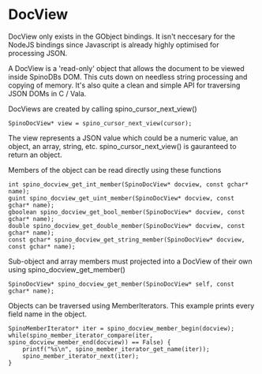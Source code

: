 # DocView

DocView only exists in the GObject bindings. It isn't neccesary for the NodeJS bindings since Javascript is already highly optimised for processing JSON. 

A DocView is a 'read-only' object that allows the document to be viewed inside SpinoDBs DOM. This cuts down on needless string processing and copying of memory. It's also quite a clean and simple API for traversing JSON DOMs in C / Vala. 

DocViews are created by calling spino_cursor_next_view()

```
SpinoDocView* view = spino_cursor_next_view(cursor);
```

The view represents a JSON value which could be a numeric value, an object, an array, string, etc. spino_cursor_next_view() is gauranteed to return an object. 

Members of the object can be read directly using these functions

```
int spino_docview_get_int_member(SpinoDocView* docview, const gchar* name);
guint spino_docview_get_uint_member(SpinoDocView* docview, const gchar* name);
gboolean spino_docview_get_bool_member(SpinoDocView* docview, const gchar* name);
double spino_docview_get_double_member(SpinoDocView* docview, const gchar* name);
const gchar* spino_docview_get_string_member(SpinoDocView* docview, const gchar* name);
```

Sub-object and array members must projected into a DocView of their own using spino_docview_get_member()
```
SpinoDocView* spino_docview_get_member(SpinoDocView* self, const gchar* name);
```

Objects can be traversed using MemberIterators. This example prints every field name in the object.

```
SpinoMemberIterator* iter = spino_docview_member_begin(docview);
while(spino_member_iterator_compare(iter, spino_docview_member_end(docview)) == False) {
    printf("%s\n", spino_member_iterator_get_name(iter));
    spino_member_iterator_next(iter);
}
```
